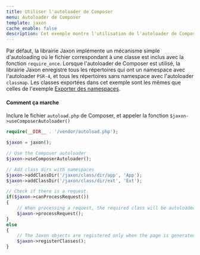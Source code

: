 ```yaml
---
title: Utiliser l'autoloader de Composer
menu: Autoloader de Composer
template: jaxon
cache_enable: false
description: Cet exemple montre l'utilisation de l'autoloader de Composer.
---
```


Par défaut, la librairie Jaxon implémente un mécanisme simple d'autoloading où le fichier correspondant à une classe est inclus avec la fonction `require_once`.
Lorsque l'autoloader de Composer est utilisé, la librairie Jaxon enregistre tous les répertoires qui ont un namespace avec l'autoloader `PSR-4`, et tous les répertoires sans namespace avec l'autoloader `classmap`.
Les classes exportées dans cet exemple sont les mêmes que celles de l'exemple [Exporter des namespaces](../namespaces).

#### Comment ça marche

Inclure le fichier `autoload.php` de Composer, et appeler la fonction `$jaxon->useComposerAutoloader()`

```php
require(__DIR__ . '/vendor/autoload.php');

$jaxon = jaxon();

// Use the Composer autoloader
$jaxon->useComposerAutoloader();

// Add class dirs with namespaces
$jaxon->addClassDir('/jaxon/class/dir/app', 'App');
$jaxon->addClassDir('/jaxon/class/dir/ext', 'Ext');

// Check if there is a request.
if($jaxon->canProcessRequest())
{
    // When processing a request, the required class will be autoloaded
    $jaxon->processRequest();
}
else
{
    // The Jaxon objects are registered only when the page is generated
    $jaxon->registerClasses();
}
```
